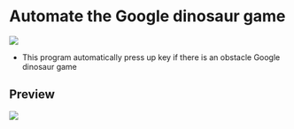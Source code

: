 # Automate the Google dinosaur game

<img src="https://user-images.githubusercontent.com/91461938/200728195-af268719-070b-4eaf-8307-f2d5bce36641.png">
<ul>
  <li>This program automatically press up key if there is an obstacle Google dinosaur game</li>
 </ul>
 
 <h2>Preview</h2>
 <img src="https://user-images.githubusercontent.com/91461938/200463604-01fee1eb-a077-4295-a4cd-27adf99defdf.gif"> 

